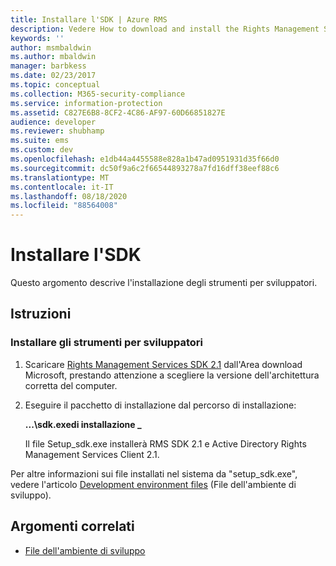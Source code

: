 ```yaml
---
title: Installare l'SDK | Azure RMS
description: Vedere How to download and install the Rights Management Services SDK 2,1 Developer Tools and Active Directory Rights Management Services client 2,1.
keywords: ''
author: msmbaldwin
ms.author: mbaldwin
manager: barbkess
ms.date: 02/23/2017
ms.topic: conceptual
ms.collection: M365-security-compliance
ms.service: information-protection
ms.assetid: C827E6B8-8CF2-4C86-AF97-60D66851827E
audience: developer
ms.reviewer: shubhamp
ms.suite: ems
ms.custom: dev
ms.openlocfilehash: e1db44a4455588e828a1b47ad0951931d35f66d0
ms.sourcegitcommit: dc50f9a6c2f66544893278a7fd16dff38eef88c6
ms.translationtype: MT
ms.contentlocale: it-IT
ms.lasthandoff: 08/18/2020
ms.locfileid: "88564008"
---
```

# <a name="install-the-sdk"></a>Installare l'SDK

Questo argomento descrive l'installazione degli strumenti per sviluppatori.

## <a name="instructions"></a>Istruzioni

### <a name="install-the-developer-tools"></a>Installare gli strumenti per sviluppatori

1.  Scaricare [Rights Management Services SDK 2.1](https://www.microsoft.com/download/details.aspx?id=38397) dall'Area download Microsoft, prestando attenzione a scegliere la versione dell'architettura corretta del computer.
2.  Eseguire il pacchetto di installazione dal percorso di installazione:

    **...\\sdk.exedi installazione \_**

    Il file Setup\_sdk.exe installerà RMS SDK 2.1 e Active Directory Rights Management Services Client 2.1.

Per altre informazioni sui file installati nel sistema da "setup\_sdk.exe", vedere l'articolo [Development environment files](sdk-elements.md) (File dell'ambiente di sviluppo).

## <a name="related-topics"></a>Argomenti correlati

* [File dell'ambiente di sviluppo](sdk-elements.md)
